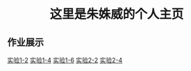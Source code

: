 <!doctype html>
<html>
<head>
<meta charset="utf-8">
<title>我的主页</title>
</head>
<body>
  <h1 align="center">这里是朱姝威的个人主页</h1>
  <h2 align="left">作业展示</h2>
  <a href="sy1-1.html>实验1-1</a>
  <a href="sy1-2.html>实验1-2</a>
  <a href="sy1-3.html>实验1-3</a>
  <a href="sy1-4.html>实验1-4</a>
  <a href="sy1-5.html>实验1-5</a>
  <a href="sy1-6.html>实验1-6</a>
  <a href="sy2-1.html>实验2-1</a>
  <a href="sy2-2.html>实验2-2</a>
  <a href="sy2-3.html>实验2-3</a>
  <a href="sy2-4.html>实验2-4</a>
</body>
</html>
